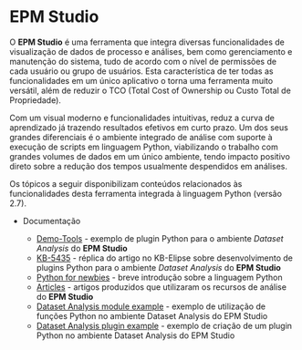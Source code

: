 # EPM Studio 

O **EPM Studio** é uma ferramenta que integra diversas funcionalidades de visualização de dados de processo e análises, bem como gerenciamento e manutenção do sistema, tudo de acordo com o nível de permissões de cada usuário ou grupo de usuários. Esta característica de ter todas as funcionalidades em um único aplicativo o torna uma ferramenta muito versátil, além de reduzir o TCO (Total Cost of Ownership ou Custo Total de Propriedade).

Com um visual moderno e funcionalidades intuitivas, reduz a curva de aprendizado já trazendo resultados efetivos em curto prazo.
Um dos seus grandes diferenciais é o ambiente integrado de análise com suporte à execução de scripts em linguagem Python, viabilizando o trabalho com grandes volumes de dados em um único ambiente, tendo impacto positivo direto sobre a redução dos tempos usualmente despendidos em análises.

Os tópicos a seguir disponibilizam conteúdos relacionados às funcionalidades desta ferramenta integrada à linguagem Python (versão 2.7).

* Documentação

  * [Demo-Tools](DemoTools/README.md) - exemplo de plugin Python para o ambiente *Dataset Analysis* do **EPM Studio**
  * [KB-5435](KB5435/README.md) - réplica do artigo no KB-Elipse sobre desenvolvimento de plugins Python para o ambiente *Dataset Analysis* do **EPM Studio**
  * [Python for newbies](Py4Newbies/README.md) - breve introdução sobre a linguagem Python
  * [Articles](Articles/README.md) - artigos produzidos que utilizaram os recursos de análise do **EPM Studio**
  * [Dataset Analysis module example](MyLibs/README.md) - exemplo de utilização de funções Python no ambiente Dataset Analysis do EPM Studio
  * [Dataset Analysis plugin example](MyPlugin/README.md) - exemplo de criação de um plugin Python no ambiente Dataset Analysis do EPM Studio
